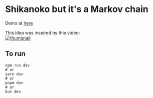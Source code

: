# Shikanoko but it's a Markov chain
Demo at [here](https://nyraa.github.io/shikanoko-markov-chain/)

This idea was inspired by this video:  
[![thumbnail](https://img.youtube.com/vi/Xkq13ZthmA0/0.jpg)](https://youtu.be/Xkq13ZthmA0)

## To run
```
npm run dev
# or
yarn dev
# or
pnpm dev
# or
bun dev
```
